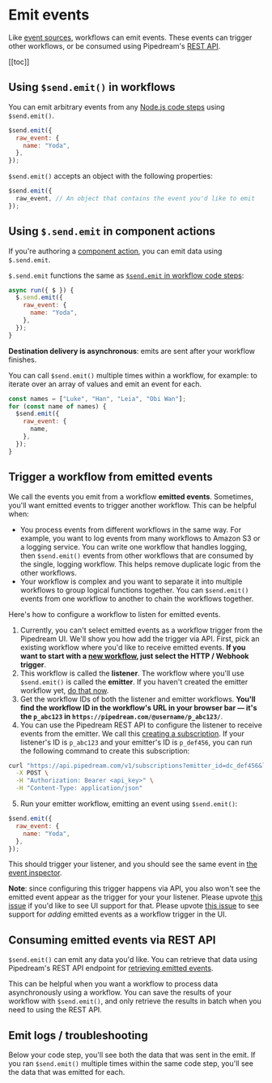 # Emit events

Like [event sources](/event-sources/), workflows can emit events. These events can trigger other workflows, or be consumed using Pipedream's [REST API](/api/rest/#get-workflow-emits). 

[[toc]]

## Using `$send.emit()` in workflows

You can emit arbitrary events from any [Node.js code steps](/workflows/steps/code/) using `$send.emit()`.

```javascript
$send.emit({
  raw_event: {
    name: "Yoda",
  },
});
```

`$send.emit()` accepts an object with the following properties:

```javascript
$send.emit({
  raw_event, // An object that contains the event you'd like to emit
});
```

## Using `$.send.emit` in component actions

If you're authoring a [component action](/components/actions/), you can emit data using `$.send.emit`.

`$.send.emit` functions the same as [`$send.emit` in workflow code steps](#using-send-emit-in-workflows):

```javascript
async run({ $ }) {
  $.send.emit({
    raw_event: {
      name: "Yoda",
    },
  });
}
```

**Destination delivery is asynchronous**: emits are sent after your workflow finishes.

You can call `$send.emit()` multiple times within a workflow, for example: to iterate over an array of values and emit an event for each.

```javascript
const names = ["Luke", "Han", "Leia", "Obi Wan"];
for (const name of names) {
  $send.emit({
    raw_event: {
      name,
    },
  });
}
```

## Trigger a workflow from emitted events

We call the events you emit from a workflow **emitted events**. Sometimes, you'll want emitted events to trigger another workflow. This can be helpful when:

- You process events from different workflows in the same way. For example, you want to log events from many workflows to Amazon S3 or a logging service. You can write one workflow that handles logging, then `$send.emit()` events from other workflows that are consumed by the single, logging workflow. This helps remove duplicate logic from the other workflows.
- Your workflow is complex and you want to separate it into multiple workflows to group logical functions together. You can `$send.emit()` events from one workflow to another to chain the workflows together.

Here's how to configure a workflow to listen for emitted events.

1. Currently, you can't select emitted events as a workflow trigger from the Pipedream UI. We'll show you how add the trigger via API. First, pick an existing workflow where you'd like to receive emitted events. **If you want to start with a [new workflow](https://pipedream.com/new), just select the HTTP / Webhook trigger**.
2. This workflow is called the **listener**. The workflow where you'll use `$send.emit()` is called the **emitter**. If you haven't created the emitter workflow yet, [do that now](https://pipedream.com/new).
3. Get the workflow IDs of both the listener and emitter workflows. **You'll find the workflow ID in the workflow's URL in your browser bar — it's the `p_abc123` in `https://pipedream.com/@username/p_abc123/`**.
4. You can use the Pipedream REST API to configure the listener to receive events from the emitter. We call this [creating a subscription](/api/rest/#listen-for-events-from-another-source-or-workflow). If your listener's ID is `p_abc123` and your emitter's ID is `p_def456`, you can run the following command to create this subscription:

```bash
curl "https://api.pipedream.com/v1/subscriptions?emitter_id=dc_def456&listener_id=p_abc123" \
  -X POST \
  -H "Authorization: Bearer <api_key>" \
  -H "Content-Type: application/json"
```

5. Run your emitter workflow, emitting an event using `$send.emit()`:

```javascript
$send.emit({
  raw_event: {
    name: "Yoda",
  },
});
```

This should trigger your listener, and you should see the same event in [the event inspector](/workflows/events/inspect/#the-inspector).

**Note**: since configuring this trigger happens via API, you also won't see the emitted event appear as the trigger for your your listener. Please upvote [this issue](https://github.com/PipedreamHQ/pipedream/issues/241) if you'd like to see UI support for that. Please upvote [this issue](https://github.com/PipedreamHQ/pipedream/issues/682) to see support for _adding_ emitted events as a workflow trigger in the UI.

## Consuming emitted events via REST API

`$send.emit()` can emit any data you'd like. You can retrieve that data using Pipedream's REST API endpoint for [retrieving emitted events](/api/rest/#get-workflow-emits).

This can be helpful when you want a workflow to process data asynchronously using a workflow. You can save the results of your workflow with `$send.emit()`, and only retrieve the results in batch when you need to using the REST API.

## Emit logs / troubleshooting

Below your code step, you'll see both the data that was sent in the emit. If you ran `$send.emit()` multiple times within the same code step, you'll see the data that was emitted for each.

<Footer />
